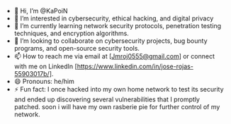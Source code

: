 - 👋 Hi, I’m @KaPoiN
- 👀 I’m interested in cybersecurity, ethical hacking, and digital privacy
- 🌱 I’m currently learning network security protocols, penetration testing techniques, and encryption algorithms.
- 💞️ I’m looking to collaborate on cybersecurity projects, bug bounty programs, and open-source security tools.
- 📫 How to reach me via email at [Jmroj0555@gmail.com] or connect with me on LinkedIn [https://www.linkedin.com/in/jose-rojas-55903017b/].
- 😄 Pronouns: he/him
- ⚡ Fun fact: I once hacked into my own home network to test its security and ended up discovering several vulnerabilities that I promptly patched. soon i will have my own rasberie pie for further control of my network.

<!---
KaPoiN/KaPoiN is a ✨ special ✨ repository because its `README.md` (this file) appears on your GitHub profile.
You can click the Preview link to take a look at your changes.
--->
